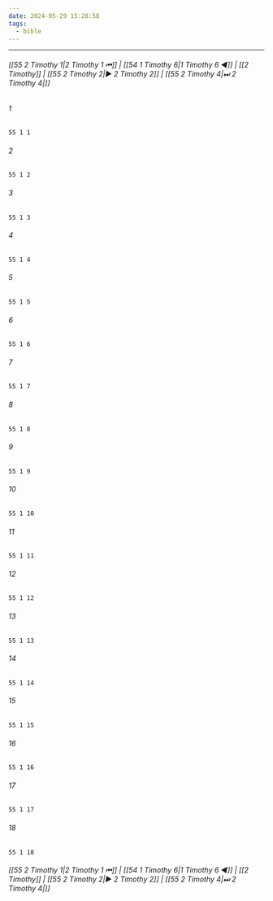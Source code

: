 ```yaml
---
date: 2024-05-29 15:28:58
tags:
  - bible
---
```

___

###### [[55 2 Timothy 1|2 Timothy 1 ⏮]] | [[54 1 Timothy 6|1 Timothy 6 ◀]] | [[2 Timothy]] | [[55 2 Timothy 2|▶ 2 Timothy 2]] | [[55 2 Timothy 4|⏭ 2 Timothy 4|]]

###### 1
``` verse
55 1 1 
```
###### 2
``` verse
55 1 2 
```
###### 3
``` verse
55 1 3 
```
###### 4
``` verse
55 1 4 
```
###### 5
``` verse
55 1 5 
```
###### 6
``` verse
55 1 6 
```
###### 7
``` verse
55 1 7 
```
###### 8
``` verse
55 1 8 
```
###### 9
``` verse
55 1 9 
```
###### 10
``` verse
55 1 10 
```
###### 11
``` verse
55 1 11 
```
###### 12
``` verse
55 1 12 
```
###### 13
``` verse
55 1 13 
```
###### 14
``` verse
55 1 14 
```
###### 15
``` verse
55 1 15 
```
###### 16
``` verse
55 1 16 
```
###### 17
``` verse
55 1 17 
```
###### 18
``` verse
55 1 18 
```

###### [[55 2 Timothy 1|2 Timothy 1 ⏮]] | [[54 1 Timothy 6|1 Timothy 6 ◀]] | [[2 Timothy]] | [[55 2 Timothy 2|▶ 2 Timothy 2]] | [[55 2 Timothy 4|⏭ 2 Timothy 4|]]


